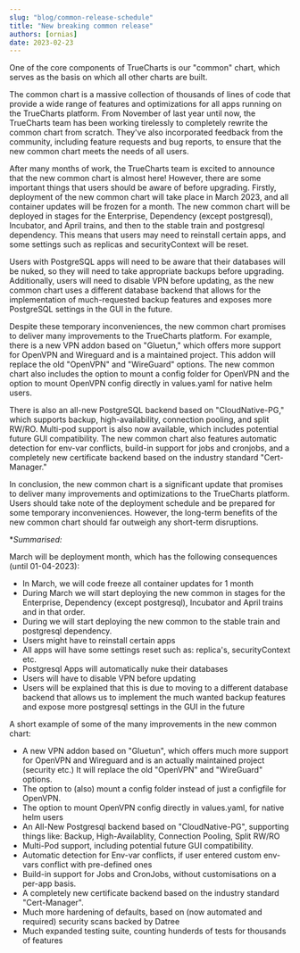 ```yaml
---
slug: "blog/common-release-schedule"
title: "New breaking common release"
authors: [ornias]
date: 2023-02-23
---
```


One of the core components of TrueCharts is our "common" chart, which serves as the basis on which all other charts are built.

The common chart is a massive collection of thousands of lines of code that provide a wide range of features and optimizations for all apps running on the TrueCharts platform. From November of last year until now, the TrueCharts team has been working tirelessly to completely rewrite the common chart from scratch. They've also incorporated feedback from the community, including feature requests and bug reports, to ensure that the new common chart meets the needs of all users.

After many months of work, the TrueCharts team is excited to announce that the new common chart is almost here! However, there are some important things that users should be aware of before upgrading.
Firstly, deployment of the new common chart will take place in March 2023, and all container updates will be frozen for a month. The new common chart will be deployed in stages for the Enterprise, Dependency (except postgresql), Incubator, and April trains, and then to the stable train and postgresql dependency. This means that users may need to reinstall certain apps, and some settings such as replicas and securityContext will be reset.

Users with PostgreSQL apps will need to be aware that their databases will be nuked, so they will need to take appropriate backups before upgrading. Additionally, users will need to disable VPN before updating, as the new common chart uses a different database backend that allows for the implementation of much-requested backup features and exposes more PostgreSQL settings in the GUI in the future.

Despite these temporary inconveniences, the new common chart promises to deliver many improvements to the TrueCharts platform. For example, there is a new VPN addon based on "Gluetun," which offers more support for OpenVPN and Wireguard and is a maintained project. This addon will replace the old "OpenVPN" and "WireGuard" options. The new common chart also includes the option to mount a config folder for OpenVPN and the option to mount OpenVPN config directly in values.yaml for native helm users.

There is also an all-new PostgreSQL backend based on "CloudNative-PG," which supports backup, high-availability, connection pooling, and split RW/RO. Multi-pod support is also now available, which includes potential future GUI compatibility. The new common chart also features automatic detection for env-var conflicts, build-in support for jobs and cronjobs, and a completely new certificate backend based on the industry standard "Cert-Manager."

In conclusion, the new common chart is a significant update that promises to deliver many improvements and optimizations to the TrueCharts platform. Users should take note of the deployment schedule and be prepared for some temporary inconveniences. However, the long-term benefits of the new common chart should far outweigh any short-term disruptions.

\*_Summarised:_

March will be deployment month, which has the following consequences (until 01-04-2023):

- In March, we will code freeze all container updates for 1 month
- During March we will start deploying the new common in stages for the Enterprise, Dependency (except postgresql), Incubator and April trains and in that order.
- During we will start deploying the new common to the stable train and postgresql dependency.
- Users might have to reinstall certain apps
- All apps will have some settings reset such as: replica's, securityContext etc.
- Postgresql Apps will automatically nuke their databases
- Users will have to disable VPN before updating
- Users will be explained that this is due to moving to a different database backend that allows us to implement the much wanted backup features and expose more postgresql settings in the GUI in the future

A short example of some of the many improvements in the new common chart:

- A new VPN addon based on "Gluetun", which offers much more support for OpenVPN and Wireguard and is an actually maintained project (security etc.) It will replace the old "OpenVPN" and "WireGuard" options.
- The option to (also) mount a config folder instead of just a configfile for OpenVPN.
- The option to mount OpenVPN config directly in values.yaml, for native helm users
- An All-New Postgresql backend based on "CloudNative-PG", supporting things like: Backup, High-Availablity, Connection Pooling, Split RW/RO
- Multi-Pod support, including potential future GUI compatibility.
- Automatic detection for Env-var conflicts, if user entered custom env-vars conflict with pre-defined ones
- Build-in support for Jobs and CronJobs, without customisations on a per-app basis.
- A completely new certificate backend based on the industry standard "Cert-Manager".
- Much more hardening of defaults, based on (now automated and required) security scans backed by Datree
- Much expanded testing suite, counting hunderds of tests for thousands of features
